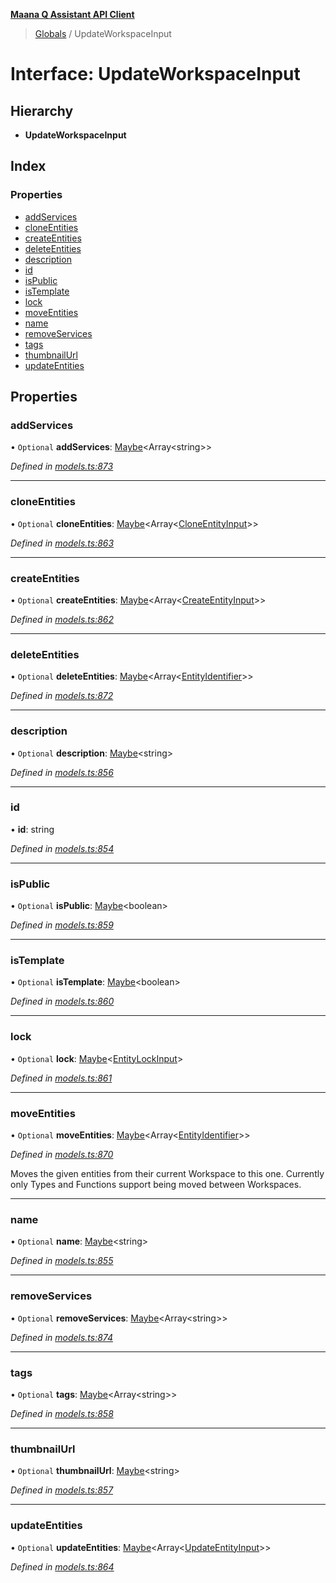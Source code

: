 **[Maana Q Assistant API Client](../README.md)**

> [Globals](../README.md) / UpdateWorkspaceInput

# Interface: UpdateWorkspaceInput

## Hierarchy

* **UpdateWorkspaceInput**

## Index

### Properties

* [addServices](updateworkspaceinput.md#addservices)
* [cloneEntities](updateworkspaceinput.md#cloneentities)
* [createEntities](updateworkspaceinput.md#createentities)
* [deleteEntities](updateworkspaceinput.md#deleteentities)
* [description](updateworkspaceinput.md#description)
* [id](updateworkspaceinput.md#id)
* [isPublic](updateworkspaceinput.md#ispublic)
* [isTemplate](updateworkspaceinput.md#istemplate)
* [lock](updateworkspaceinput.md#lock)
* [moveEntities](updateworkspaceinput.md#moveentities)
* [name](updateworkspaceinput.md#name)
* [removeServices](updateworkspaceinput.md#removeservices)
* [tags](updateworkspaceinput.md#tags)
* [thumbnailUrl](updateworkspaceinput.md#thumbnailurl)
* [updateEntities](updateworkspaceinput.md#updateentities)

## Properties

### addServices

• `Optional` **addServices**: [Maybe](../README.md#maybe)\<Array\<string>>

*Defined in [models.ts:873](https://github.com/maana-io/q-assistant-client/blob/develop/src/models.ts#L873)*

___

### cloneEntities

• `Optional` **cloneEntities**: [Maybe](../README.md#maybe)\<Array\<[CloneEntityInput](cloneentityinput.md)>>

*Defined in [models.ts:863](https://github.com/maana-io/q-assistant-client/blob/develop/src/models.ts#L863)*

___

### createEntities

• `Optional` **createEntities**: [Maybe](../README.md#maybe)\<Array\<[CreateEntityInput](createentityinput.md)>>

*Defined in [models.ts:862](https://github.com/maana-io/q-assistant-client/blob/develop/src/models.ts#L862)*

___

### deleteEntities

• `Optional` **deleteEntities**: [Maybe](../README.md#maybe)\<Array\<[EntityIdentifier](entityidentifier.md)>>

*Defined in [models.ts:872](https://github.com/maana-io/q-assistant-client/blob/develop/src/models.ts#L872)*

___

### description

• `Optional` **description**: [Maybe](../README.md#maybe)\<string>

*Defined in [models.ts:856](https://github.com/maana-io/q-assistant-client/blob/develop/src/models.ts#L856)*

___

### id

•  **id**: string

*Defined in [models.ts:854](https://github.com/maana-io/q-assistant-client/blob/develop/src/models.ts#L854)*

___

### isPublic

• `Optional` **isPublic**: [Maybe](../README.md#maybe)\<boolean>

*Defined in [models.ts:859](https://github.com/maana-io/q-assistant-client/blob/develop/src/models.ts#L859)*

___

### isTemplate

• `Optional` **isTemplate**: [Maybe](../README.md#maybe)\<boolean>

*Defined in [models.ts:860](https://github.com/maana-io/q-assistant-client/blob/develop/src/models.ts#L860)*

___

### lock

• `Optional` **lock**: [Maybe](../README.md#maybe)\<[EntityLockInput](entitylockinput.md)>

*Defined in [models.ts:861](https://github.com/maana-io/q-assistant-client/blob/develop/src/models.ts#L861)*

___

### moveEntities

• `Optional` **moveEntities**: [Maybe](../README.md#maybe)\<Array\<[EntityIdentifier](entityidentifier.md)>>

*Defined in [models.ts:870](https://github.com/maana-io/q-assistant-client/blob/develop/src/models.ts#L870)*

Moves the given entities from their current Workspace to this one.
Currently only Types and Functions support being moved between Workspaces.

___

### name

• `Optional` **name**: [Maybe](../README.md#maybe)\<string>

*Defined in [models.ts:855](https://github.com/maana-io/q-assistant-client/blob/develop/src/models.ts#L855)*

___

### removeServices

• `Optional` **removeServices**: [Maybe](../README.md#maybe)\<Array\<string>>

*Defined in [models.ts:874](https://github.com/maana-io/q-assistant-client/blob/develop/src/models.ts#L874)*

___

### tags

• `Optional` **tags**: [Maybe](../README.md#maybe)\<Array\<string>>

*Defined in [models.ts:858](https://github.com/maana-io/q-assistant-client/blob/develop/src/models.ts#L858)*

___

### thumbnailUrl

• `Optional` **thumbnailUrl**: [Maybe](../README.md#maybe)\<string>

*Defined in [models.ts:857](https://github.com/maana-io/q-assistant-client/blob/develop/src/models.ts#L857)*

___

### updateEntities

• `Optional` **updateEntities**: [Maybe](../README.md#maybe)\<Array\<[UpdateEntityInput](updateentityinput.md)>>

*Defined in [models.ts:864](https://github.com/maana-io/q-assistant-client/blob/develop/src/models.ts#L864)*
